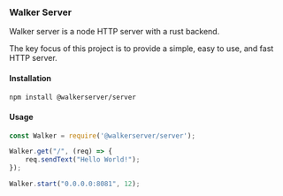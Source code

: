 ### Walker Server

Walker server is a node HTTP server with a rust backend.

The key focus of this project is to provide a simple, easy to use, and fast HTTP server.

#### Installation

```bash
npm install @walkerserver/server
```

#### Usage

```javascript
const Walker = require('@walkerserver/server');

Walker.get("/", (req) => {
    req.sendText("Hello World!");
});

Walker.start("0.0.0.0:8081", 12);
```

